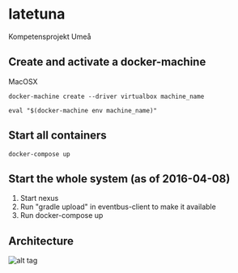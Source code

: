 # latetuna
Kompetensprojekt Umeå

## Create and activate a docker-machine

MacOSX

```docker-machine create --driver virtualbox machine_name```

```eval "$(docker-machine env machine_name)"```

## Start all containers
```docker-compose up```

## Start the whole system (as of 2016-04-08)
1. Start nexus
2. Run "gradle upload" in eventbus-client to make it available
3. Run docker-compose up

## Architecture
![alt tag](docs/latetuna.jpg?raw=true "latetuna")
